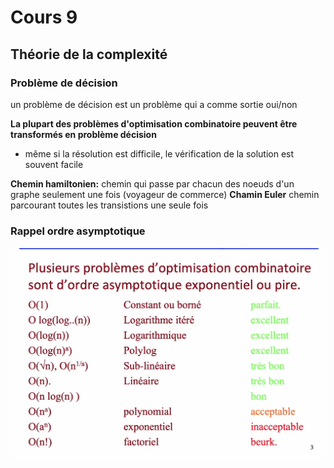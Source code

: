 # Cours 9

## Théorie de la complexité

### Problème de décision

un problème de décision est un problème qui a comme sortie oui/non

**La plupart des problèmes d'optimisation combinatoire peuvent être transformés en problème décision**

- même si la résolution est difficile, le vérification de la solution est souvent facile

**Chemin hamiltonien:** chemin qui passe par chacun des noeuds d'un graphe seulement une fois (voyageur de commerce)
**Chamin Euler** chemin parcourant toutes les transistions une seule fois

### Rappel ordre asymptotique

![](./imgs/theo-complexite.png)
